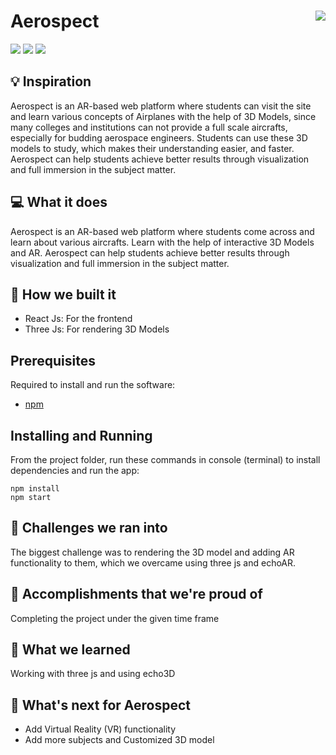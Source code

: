 # Aerospect <img src="https://i.ibb.co/vH4d63L/Aerospect-logo.png" align="right">

![](https://img.shields.io/github/forks/Harshal0902/Aerospect?color=green&style=for-the-badge)
![](https://img.shields.io/github/stars/Harshal0902/Aerospect?color=silver&style=for-the-badge)
![](https://img.shields.io/github/license/Harshal0902/Aerospect?color=yellow&style=for-the-badge)

## 💡 Inspiration
Aerospect is an AR-based web platform where students can visit the site and learn various concepts of Airplanes with the help of 3D Models, since many colleges and institutions can not provide a full scale aircrafts, especially for budding aerospace engineers. Students can use these 3D models to study, which makes their understanding easier, and faster. Aerospect can help students achieve better results through visualization and full immersion in the subject matter.

## 💻 What it does

Aerospect is an AR-based web platform where students come across and learn about various aircrafts. Learn with the help of interactive 3D Models and AR. Aerospect can help students achieve better results through visualization and full immersion in the subject matter.

## 🔨 How we built it

- React Js: For the frontend
- Three Js: For rendering 3D Models

## Prerequisites

Required to install and run the software:

- [npm](https://www.npmjs.com/get-npm)

## Installing and Running

From the project folder, run these commands in console (terminal) to install dependencies and run the app:

```
npm install
npm start
```

## 🧠 Challenges we ran into

The biggest challenge was to rendering the 3D model and adding AR functionality to them, which we overcame using three js and echoAR.

## 🏅 Accomplishments that we're proud of

Completing the project under the given time frame

## 📖 What we learned

Working with three js and using echo3D

## 🚀 What's next for Aerospect

- Add Virtual Reality (VR) functionality
- Add more subjects and Customized 3D model
